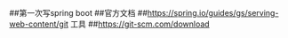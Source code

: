 ##第一次写spring boot
##官方文档
##https://spring.io/guides/gs/serving-web-content/git 
工具
##https://git-scm.com/download